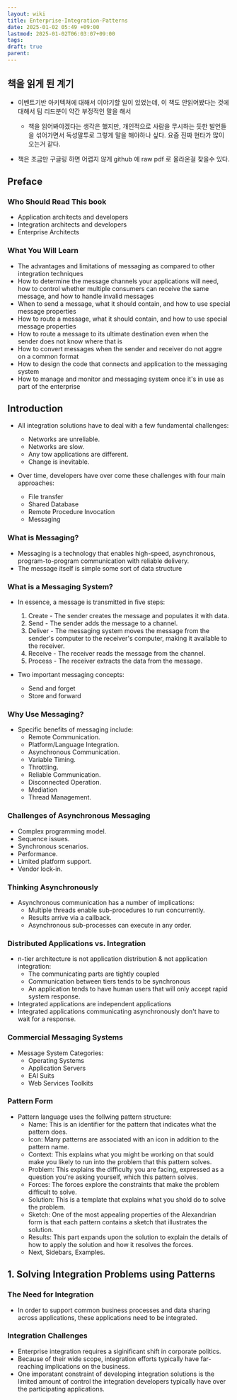 ```yaml
---
layout: wiki
title: Enterprise-Integration-Patterns
date: 2025-01-02 05:49 +09:00
lastmod: 2025-01-02T06:03:07+09:00
tags: 
draft: true
parent: 
---
```


## 책을 읽게 된 계기
- 이벤트기반 아키텍쳐에 대해서 이야기할 일이 있었는데, 이 책도 안읽어봤다는 것에 대해서 팀 리드분이 약간 부정적인 말을 해서
	- 책을 읽어봐야겠다는 생각은 했지만, 개인적으로 사람을 무시하는 듯한 발언들을 섞어가면서 독성말투로 그렇게 말을 해야하나 싶다. 요즘 진짜 현타가 많이 오는거 같다.

- 책은 조금만 구글링 하면 어렵지 않게 github 에 raw pdf 로 올라온걸 찾을수 있다.

## Preface
### Who Should Read This book
- Application architects and developers
- Integration architects and developers
- Enterprise Architects

### What You Will Learn
- The advantages and limitations of messaging as compared to other integration techniques
- How to determine the message channels your applications will need, how to control whether multiple consumers can receive the same message, and how to handle invalid messages
- When to send a message, what it should contain, and how to use special message properties
- How to route a message, what it should contain, and how to use special message properties
- How to route a message to its ultimate destination even when the sender does not know where that is
- How to convert messages when the sender and receiver do not aggre on a common format
- How to design the code that connects and application to the messaging system
- How to manage and monitor and messaging system once it's in use as part of the enterprise

## Introduction

- All integration solutions have to deal with a few fundamental challenges:
	- Networks are unreliable.
	- Networks are slow.
	- Any tow applications are different.
	- Change is inevitable.

- Over time, developers have over come these challenges with four main approaches:
	- File transfer
	- Shared Database
	- Remote Procedure Invocation
	- Messaging

### What is Messaging?
- Messaging is a technology that enables high-speed, asynchronous, program-to-program communication with reliable delivery.
- The message itself is simple some sort of data structure

### What is a Messaging System?
- In essence, a message is transmitted in five steps:
	1. Create - The sender creates the message and populates it with data.
	2. Send - The sender adds the message to a channel.
	3. Deliver - The messaging system moves the message from the sender's computer to the receiver's computer, making it available to the receiver.
	4. Receive - The receiver reads the message from the channel.
	5. Process - The receiver extracts the data from the message.

- Two important messaging concepts:
	- Send and forget
	- Store and forward

### Why Use Messaging?
- Specific benefits of messaging include:
	- Remote Communication.
	- Platform/Language Integration.
	- Asynchronous Communication.
	- Variable Timing.
	- Throttling.
	- Reliable Communication.
	- Disconnected Operation.
	- Mediation
	- Thread Management.

### Challenges of Asynchronous Messaging
- Complex programming model.
- Sequence issues.
- Synchronous scenarios.
- Performance.
- Limited platform support.
- Vendor lock-in.

### Thinking Asynchronously
- Asynchronous communication has a number of implications:
	- Multiple threads enable sub-procedures to run concurrently.
	- Results arrive via a callback.
	- Asynchronous sub-processes can execute in any order.

### Distributed Applications vs. Integration
- n-tier architecture is not application distribution & not application integration:
	- The communicating parts are tightly coupled
	- Communication between tiers tends to be synchronous
	- An application tends to have human users that will only accept rapid system response.
- Integrated applications are independent applications
- Integrated applications communicating asynchronously don't have to wait for a response.

### Commercial Messaging Systems
- Message System Categories:
	- Operating Systems
	- Application Servers
	- EAI Suits
	- Web Services Toolkits

### Pattern Form
- Pattern language uses the follwing pattern structure:
	- Name: This is an identifier for the pattern that indicates what the pattern does.
	- Icon: Many patterns are associated with an icon in addition to the pattern name.
	- Context: This explains what you might be working on that sould make you likely to run into the problem that this pattern solves.
	- Problem: This explains the difficulty you are facing, expressed as a question you're asking yourself, which this pattern solves.
	- Forces: The forces explore the constraints that make the problem difficult to solve.
	- Solution: This is a template that explains what you shold do to solve the problem.
	- Sketch: One of the most appealing properties of the Alexandrian form is that each pattern contains a sketch that illustrates the solution.
	- Results: This part expands upon the solution to explain the details of how to apply the solution and how it resolves the forces.
	- Next, Sidebars, Examples.


## 1. Solving Integration Problems using Patterns
### The Need for Integration
- In order to support common business processes and data sharing across applications, these applications need to be integrated.

### Integration Challenges
- Enterprise integration requires a siginificant shift in corporate politics.
- Because of their wide scope, integration efforts typically have far-reaching implications on the business.
- One imporatant constraint of developing integration solutions is the limited amount of control the integration developers typically have over the participating applications.